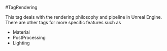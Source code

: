 #TagRendering

This tag deals with the rendering philosophy and pipeline in Unreal Engine.
There are other tags for more specific features such as
- Material
- PostProcessing 
- Lighting 
